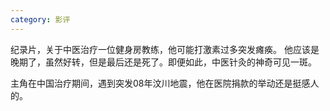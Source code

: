 ```yaml
---
category: 影评
---
```

纪录片，关于中医治疗一位健身房教练，他可能打激素过多突发瘫痪。
他应该是晚期了，虽然好转，但是最后还是死了。即便如此，中医针灸的神奇可见一斑。

主角在中国治疗期间，遇到突发08年汶川地震，他在医院捐款的举动还是挺感人的。
